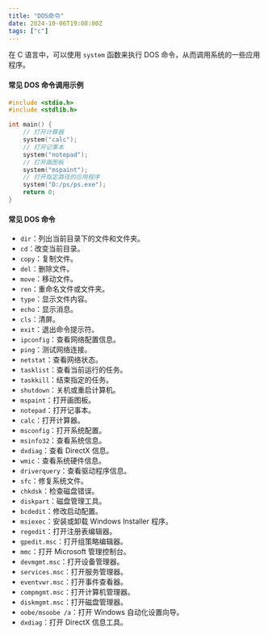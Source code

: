 ```yaml
---
title: "DOS命令"
date: 2024-10-06T19:08:00Z
tags: ["c"]
---
```


在 C 语言中，可以使用 `system` 函数来执行 DOS 命令，从而调用系统的一些应用程序。

#### 常见 DOS 命令调用示例
```c
#include <stdio.h>
#include <stdlib.h>

int main() {
    // 打开计算器
    system("calc"); 
    // 打开记事本
    system("notepad"); 
    // 打开画图板
    system("mspaint"); 
    // 打开指定路径的应用程序
    system("D:/ps/ps.exe"); 
    return 0;
}
```
#### 常见 DOS 命令
- `dir`：列出当前目录下的文件和文件夹。
- `cd`：改变当前目录。
- `copy`：复制文件。
- `del`：删除文件。
- `move`：移动文件。
- `ren`：重命名文件或文件夹。
- `type`：显示文件内容。
- `echo`：显示消息。
- `cls`：清屏。
- `exit`：退出命令提示符。
- `ipconfig`：查看网络配置信息。
- `ping`：测试网络连接。
- `netstat`：查看网络状态。
- `tasklist`：查看当前运行的任务。
- `taskkill`：结束指定的任务。
- `shutdown`：关机或重启计算机。
- `mspaint`：打开画图板。
- `notepad`：打开记事本。
- `calc`：打开计算器。
- `msconfig`：打开系统配置。
- `msinfo32`：查看系统信息。
- `dxdiag`：查看 DirectX 信息。
- `wmic`：查看系统硬件信息。
- `driverquery`：查看驱动程序信息。
- `sfc`：修复系统文件。
- `chkdsk`：检查磁盘错误。
- `diskpart`：磁盘管理工具。
- `bcdedit`：修改启动配置。
- `msiexec`：安装或卸载 Windows Installer 程序。
- `regedit`：打开注册表编辑器。
- `gpedit.msc`：打开组策略编辑器。
- `mmc`：打开 Microsoft 管理控制台。
- `devmgmt.msc`：打开设备管理器。
- `services.msc`：打开服务管理器。
- `eventvwr.msc`：打开事件查看器。
- `compmgmt.msc`：打开计算机管理器。
- `diskmgmt.msc`：打开磁盘管理器。
- `oobe/msoobe /a`：打开 Windows 自动化设置向导。
- `dxdiag`：打开 DirectX 信息工具。